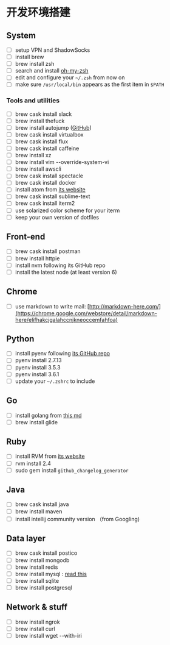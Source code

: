 # 开发环境搭建

## System

- [ ] setup VPN and ShadowSocks
- [ ] install brew
- [ ] brew install zsh
- [ ] search and install [oh-my-zsh](https://github.com/robbyrussell/oh-my-zsh)
- [ ] edit and configure your `~/.zsh` from now on
- [ ] make sure `/usr/local/bin` appears as the first item in `$PATH`

### Tools and utilities

- [ ] brew cask install slack
- [ ] brew install thefuck
- [ ] brew install autojump ([GitHub](https://github.com/wting/autojump))
- [ ] brew cask install virtualbox
- [ ] brew cask install flux
- [ ] brew cask install caffeine
- [ ] brew install xz
- [ ] brew install vim --override-system-vi
- [ ] brew install awscli
- [ ] brew cask install spectacle
- [ ] brew cask install docker
- [ ] install atom from [its website](https://atom.io/)
- [ ] brew cask install sublime-text
- [ ] brew cask install iterm2
- [ ] use solarized color scheme for your iterm
- [ ] keep your own version of dotfiles

## Front-end

- [ ] brew cask install postman
- [ ] brew install httpie
- [ ] install nvm following its GitHub repo
- [ ] install the latest node (at least version 6)

## Chrome

- [ ] use markdown to write mail: [http://markdown-here.com/](https://chrome.google.com/webstore/detail/markdown-here/elifhakcjgalahccnjkneoccemfahfoa)

## Python

- [ ] install pyenv following [its GitHub repo](https://github.com/pyenv/pyenv)
- [ ] pyenv install 2.7.13
- [ ] pyenv install 3.5.3
- [ ] pyenv install 3.6.1
- [ ] update your `~/.zshrc` to include

## Go

- [ ] install golang from [this md](https://github.com/Chyroc/study-code/blob/master/Go/1-install.md)
- [ ] brew install glide

## Ruby
- [ ] install RVM from [its website](https://rvm.io/)
- [ ] rvm install 2.4
- [ ] sudo gem install `github_changelog_generator`

## Java

- [ ] brew cask install java
- [ ] brew install maven
- [ ] install intellij community version （from Googling)

## Data layer

- [ ] brew cask install postico
- [ ] brew install mongodb
- [ ] brew install redis
- [ ] brew install mysql : [read this](https://gist.github.com/nrollr/3f57fc15ded7dddddcc4e82fe137b58e)
- [ ] brew install sqlite
- [ ] brew install postgresql

## Network & stuff

- [ ] brew install ngrok
- [ ] brew install curl
- [ ] brew install wget --with-iri

